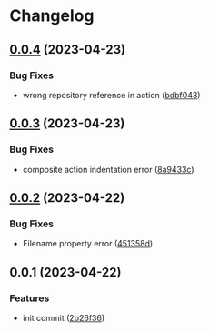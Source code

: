 # Changelog

## [0.0.4](https://github.com/Tsanton/tfe-provider-release-action/compare/0.0.3...0.0.4) (2023-04-23)


### Bug Fixes

* wrong repository reference in action ([bdbf043](https://github.com/Tsanton/tfe-provider-release-action/commit/bdbf0435b18092c99b9c0a61cf65276f218a6fc0))

## [0.0.3](https://github.com/Tsanton/tfe-provider-release-action/compare/0.0.2...0.0.3) (2023-04-23)


### Bug Fixes

* composite action indentation error ([8a9433c](https://github.com/Tsanton/tfe-provider-release-action/commit/8a9433c7adeafa426907de77d23fa821b5aa4688))

## [0.0.2](https://github.com/Tsanton/tfe-provider-release-action/compare/0.0.1...0.0.2) (2023-04-22)


### Bug Fixes

* Filename property error ([451358d](https://github.com/Tsanton/tfe-provider-release-action/commit/451358d90426187bccb0e7d4ba6cba8356471238))

## 0.0.1 (2023-04-22)


### Features

* init commit ([2b26f36](https://github.com/Tsanton/tfe-provider-release-action/commit/2b26f369216a10f5ac2f96a48c7d82340ba6eb9f))
